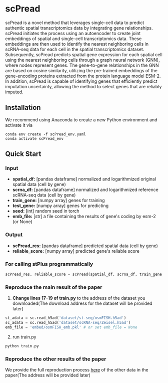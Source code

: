 # scPread
scPread is a novel method that leverages single-cell data to predict authentic spatial transcriptomics data by integrating gene relationships. scPread initiates the process using an autoencoder to create joint embeddings of spatial and single-cell transcriptomics data. These embeddings are then used to identify the nearest neighboring cells in scRNA-seq data for each cell in the spatial transcriptomics dataset. Subsequently, scPread predicts spatial gene expression for each spatial cell using the nearest neighboring cells through a graph neural network (GNN), where nodes represent genes. The gene-to-gene relationships in the GNN are based on cosine similarity, utilizing the pre-trained embeddings of the gene-encoding proteins extracted from the protein language model ESM-2. In addition, scPread is capable of identifying genes that efficiently predict imputation uncertainty, allowing the method to select genes that are reliably imputed.

## Installation  
We recommend using Anaconda to create a new Python environment and activate it via

```
conda env create -f scPread_env.yaml
conda activate scPread_env
```


## Quick Start

### Input

* **spatial_df:**   [pandas dataframe] normalized and logarithmized original spatial data (cell by gene)
* **scrna_df:**    [pandas dataframe] normalized and logarithmized reference scRNA-seq data (cell by gene)
* **train_gene:**   [numpy array] genes for training
* **test_gene:**    [numpy array] genes for predicting
* **seed:**      [int] random seed in torch
* **emb_file:**    [str] a file containing the results of gene's coding by esm-2 (or None)

### Output

* **scPread_res:**   [pandas dataframe] predicted spatial data (cell by gene)
* **reliable_score:** [numpy array] predicted gene's reliable score

### For calling stPlus programmatically

```python
scPread_res, reliable_score = scPread(spatial_df, scrna_df, train_gene, test_gene, seed=seed, emb_file=emb_file)
```

### Reproduce the main result of the paper

1. **Change lines 17-19 of train.py** to the address of the dataset you downloaded(The download address for the dataset will be provided later)

```python
st_adata = sc.read_h5ad('dataset/st-seq/osmFISH.h5ad')
sc_adata = sc.read_h5ad('dataset/scRNA-seq/Zeisel.h5ad')
emb_file = 'embed/osmFISH_emb.pkl' # or set emb_file = None
```

2. run train.py

```python
python train.py
```

### Reproduce the other results of the paper

We provide the full reproduction process [here]() of the other data in the paper(The address will be provided later)

